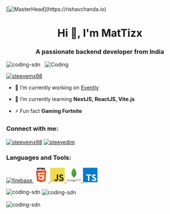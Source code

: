 [![MasterHead]([https://1.bp.blogspot.com/-7A4WynwLsM...](https://www.youtube.com/redirect?event=video_description&redir_token=QUFFLUhqa20zeDFLdGVRVGtOaUN0ald0TnUyT3JNSjlnUXxBQ3Jtc0trVHBmbm5Kd0hUYVQzVnd1ZV8wcG9XMnpIdlF2TktYNmNpOUQtLU55RzA4NElNeWJuMUUwVHEySFpxekNJbVFXMjlCQnhyWDN4ZXR3TlBEWmhJR1FRWnRVX1dMeGp6ejF4RUs1MUExbk5oWHhRZ2gwMA&q=https%3A%2F%2F1.bp.blogspot.com%2F-7A4WynwLsMw%2FXbBpCXG8fHI%2FAAAAAAAAMt4%2FuOa1bpLskYgrwGbllhSu2SDj_Mig8SXJQCLcBGAsYHQ%2Fs1600%2F2000_600px.gif&v=G-EGDH50hGE))](https://rishavchanda.io)
<h1 align="center">Hi 👋, I'm MatTizx</h1>
<h3 align="center">A passionate backend developer from India</h3>
<img align='right' alt="Coding" width="400" src="[[https://www.google.com/url?sa=i&url=https%3A%2F%2Fgithub.com%2Frudrabarad%2FGifs&psig=AOvVaw2DTphrwya_F8kAIz68DzX3&ust=1701561469665000&source=images&cd=vfe&opi=89978449&ved=0CBEQjRxqFwoTCJCOx8u474IDFQAAAAAdAAAAABAE](https://www.google.com/url?sa=i&url=https%3A%2F%2Fgithub.com%2Frudrabarad%2FGifs&psig=AOvVaw2DTphrwya_F8kAIz68DzX3&ust=1701561469665000&source=images&cd=vfe&opi=89978449&ved=0CBEQjRxqFwoTCJCOx8u474IDFQAAAAAdAAAAABAE)](https://www.youtube.com/redirect?event=video_description&redir_token=QUFFLUhqa1RKRHhmRnVNc0dzUThnY0ZJX25zOWM1VjgtUXxBQ3Jtc0ttSWNxQnlLaUZLaDZIR2k4Wkp4QnM1a2trSlRRYW9STDFKRUhWOXgyRE93RmZXdWx2ZjAwS3VtM2xwOFBtZVBXVkZQa0hzM290MDZqRE5ZN20xenRJUEUtYmliNUZ4eENJd2lqSFhxREpqdGo5ZFRfaw&q=https%3A%2F%2Fcdn.dribbble.com%2Fusers%2F1162077%2Fscreenshots%2F3848914%2Fprogrammer.gif&v=G-EGDH50hGE)">

<p align="left"> <img src="https://komarev.com/ghpvc/?username=coding-sdn&label=Profile%20views&color=0e75b6&style=flat" alt="coding-sdn" /> </p>

<p align="left"> <a href="https://twitter.com/steevemx98" target="blank"><img src="https://img.shields.io/twitter/follow/steevemx98?logo=twitter&style=for-the-badge" alt="steevemx98" /></a> </p>

- 🔭 I’m currently working on [Evently](evently-site.vercel.app)

- 🌱 I’m currently learning **NextJS, ReactJS, Vite.js**

- ⚡ Fun fact **Gaming Fortnite**

<h3 align="left">Connect with me:</h3>
<p align="left">
<a href="https://twitter.com/steevemx98" target="blank"><img align="center" src="https://raw.githubusercontent.com/rahuldkjain/github-profile-readme-generator/master/src/images/icons/Social/twitter.svg" alt="steevemx98" height="30" width="40" /></a>
<a href="https://instagram.com/steevedim" target="blank"><img align="center" src="https://raw.githubusercontent.com/rahuldkjain/github-profile-readme-generator/master/src/images/icons/Social/instagram.svg" alt="steevedim" height="30" width="40" /></a>
</p>

<h3 align="left">Languages and Tools:</h3>
<p align="left"> <a href="https://firebase.google.com/" target="_blank" rel="noreferrer"> <img src="https://www.vectorlogo.zone/logos/firebase/firebase-icon.svg" alt="firebase" width="40" height="40"/> </a> <a href="https://www.w3.org/html/" target="_blank" rel="noreferrer"> <img src="https://raw.githubusercontent.com/devicons/devicon/master/icons/html5/html5-original-wordmark.svg" alt="html5" width="40" height="40"/> </a> <a href="https://developer.mozilla.org/en-US/docs/Web/JavaScript" target="_blank" rel="noreferrer"> <img src="https://raw.githubusercontent.com/devicons/devicon/master/icons/javascript/javascript-original.svg" alt="javascript" width="40" height="40"/> </a> <a href="https://www.mongodb.com/" target="_blank" rel="noreferrer"> <img src="https://raw.githubusercontent.com/devicons/devicon/master/icons/mongodb/mongodb-original-wordmark.svg" alt="mongodb" width="40" height="40"/> </a> <a href="https://www.typescriptlang.org/" target="_blank" rel="noreferrer"> <img src="https://raw.githubusercontent.com/devicons/devicon/master/icons/typescript/typescript-original.svg" alt="typescript" width="40" height="40"/> </a> </p>

<p><img align="left" src="https://github-readme-stats.vercel.app/api/top-langs?username=coding-sdn&show_icons=true&locale=en&layout=compact" alt="coding-sdn" /></p>

<p>&nbsp;<img align="center" src="https://github-readme-stats.vercel.app/api?username=coding-sdn&show_icons=true&locale=en" alt="coding-sdn" /></p>

<p><img align="center" src="https://github-readme-streak-stats.herokuapp.com/?user=coding-sdn&" alt="coding-sdn" /></p>

